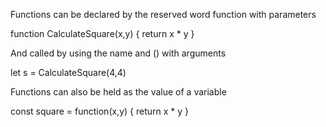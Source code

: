 Functions can be declared by the reserved word function with parameters

function CalculateSquare(x,y) {
    return x * y
}

And called by using the name and () with arguments

let s = CalculateSquare(4,4)

Functions can also be held as the value of a variable

const square = function(x,y) {
    return x * y
}

